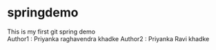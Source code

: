 # springdemo
This is my first git spring demo
<br>
Author1 : Priyanka raghavendra khadke
Author2 : Priyanka Ravi khadke

